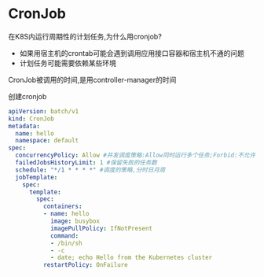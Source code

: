 # CronJob

在K8S内运行周期性的计划任务,为什么用cronjob?

- 如果用宿主机的crontab可能会遇到调用应用接口容器和宿主机不通的问题
- 计划任务可能需要依赖某些环境

CronJob被调用的时间,是用controller-manager的时间



创建cronjob

```yaml
apiVersion: batch/v1
kind: CronJob
metadata:
  name: hello
  namespace: default
spec:
  concurrencyPolicy: Allow #并发调度策略:Allow同时运行多个任务;Forbid:不允许并发执行,上个任务没完成不会执行下个任务;Replace:替换之前的任务
  failedJobsHistoryLimit: 1 #保留失败的任务数
  schedule: "*/1 * * * *" #调度的策略,分时日月周
  jobTemplate:
    spec:
      template:
        spec:
          containers:
          - name: hello
            image: busybox
            imagePullPolicy: IfNotPresent
            command:
            - /bin/sh
            - -c
            - date; echo Hello from the Kubernetes cluster
          restartPolicy: OnFailure
```

